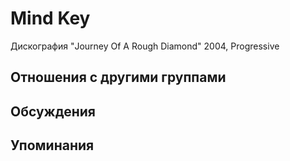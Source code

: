 # Mind Key

Дискография
"Journey Of A Rough Diamond" 2004, Progressive

## Отношения с другими группами


## Обсуждения


## Упоминания

